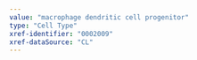 ```yaml
---
value: "macrophage dendritic cell progenitor"
type: "Cell Type"
xref-identifier: "0002009"
xref-dataSource: "CL"
---
```

